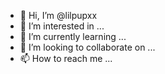 - 👋 Hi, I’m @lilpupxx
- 👀 I’m interested in ...
- 🌱 I’m currently learning ...
- 💞️ I’m looking to collaborate on ...
- 📫 How to reach me ...

<!---
lilpupxx/lilpupxx is a ✨ special ✨ repository because its `README.md` (this file) appears on your GitHub profile.
You can click the Preview link to take a look at your changes.
--->
